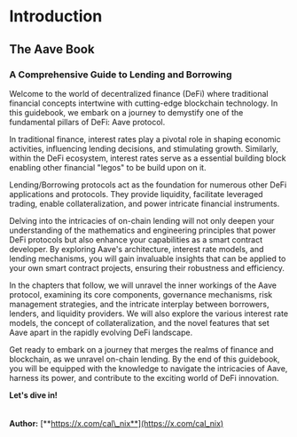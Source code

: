 # Introduction

## The Aave Book

### A Comprehensive Guide to Lending and Borrowing

Welcome to the world of decentralized finance (DeFi) where traditional financial concepts intertwine with cutting-edge blockchain technology. In this guidebook, we embark on a journey to demystify one of the fundamental pillars of DeFi: Aave protocol.&#x20;

In traditional finance, interest rates play a pivotal role in shaping economic activities, influencing lending decisions, and stimulating growth. Similarly, within the DeFi ecosystem, interest rates serve as a essential building block enabling other financial "legos" to be build upon on it.

Lending/Borrowing protocols act as the foundation for numerous other DeFi applications and protocols. They provide liquidity, facilitate leveraged trading, enable collateralization, and power intricate financial instruments.&#x20;

Delving into the intricacies of on-chain lending will not only deepen your understanding of the mathematics and engineering principles that power DeFi protocols but also enhance your capabilities as a smart contract developer. By exploring Aave's architecture, interest rate models, and lending mechanisms, you will gain invaluable insights that can be applied to your own smart contract projects, ensuring their robustness and efficiency.

In the chapters that follow, we will unravel the inner workings of the Aave protocol, examining its core components, governance mechanisms, risk management strategies, and the intricate interplay between borrowers, lenders, and liquidity providers. We will also explore the various interest rate models, the concept of collateralization, and the novel features that set Aave apart in the rapidly evolving DeFi landscape.

Get ready to embark on a journey that merges the realms of finance and blockchain, as we unravel on-chain lending. By the end of this guidebook, you will be equipped with the knowledge to navigate the intricacies of Aave, harness its power, and contribute to the exciting world of DeFi innovation.

**Let's dive in!**\
\
\
**Author:** [**https://x.com/cal\_nix**](https://x.com/cal_nix)
